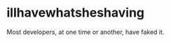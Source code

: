 illhavewhatsheshaving
=====================

Most developers, at one time or another, have faked it.
